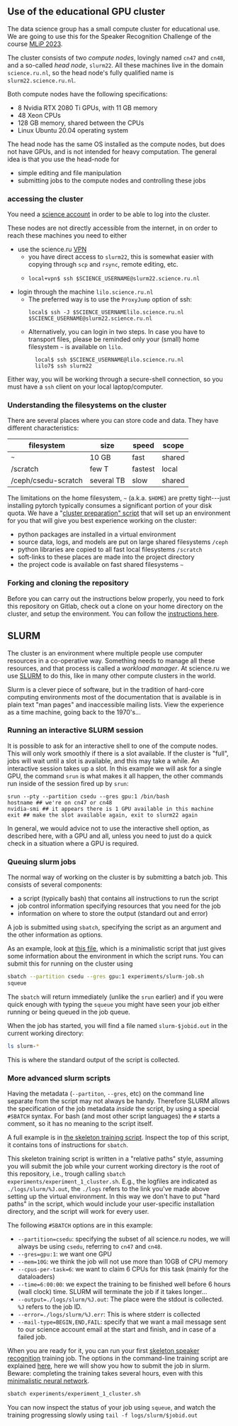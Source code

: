 ## Use of the educational GPU cluster

The data science group has a small compute cluster for educational use.  We are going to use this for the Speaker Recognition Challenge of the course [MLiP 2023](https://brightspace.ru.nl/d2l/home/333310).  

The cluster consists of two _compute nodes_, lovingly named `cn47` and `cn48`, and a so-called _head node_, `slurm22`.  All these machines live in the domain `science.ru.nl`, so the head node's fully qualified name is `slurm22.science.ru.nl`.  

Both compute nodes have the following specifications:
 - 8 Nvidia RTX 2080 Ti GPUs, with 11 GB memory
 - 48 Xeon CPUs
 - 128 GB memory, shared between the CPUs
 - Linux Ubuntu 20.04 operating system

The head node has the same OS installed as the compute nodes, but does not have GPUs, and is not intended for heavy computation.  The general idea is that you use the head-node for
 - simple editing and file manipulation
 - submitting jobs to the compute nodes and controlling these jobs

### accessing the cluster

You need a [science account](https://wiki.cncz.science.ru.nl/Nieuwe_studenten#.5BScience_login_.28vachternaam.29_.5D.5BScience_login_.28isurname.29.5D) in order to be able to log into the cluster.  

These nodes are not directly accessible from the internet, in on order to reach these machines you need to either
 - use the science.ru [VPN](https://wiki.cncz.science.ru.nl/Vpn)
   - you have direct access to `slurm22`, this is somewhat easier with copying through `scp` and `rsync`, remote editing, etc.
   - ```
     local+vpn$ ssh $SCIENCE_USERNAME@slurm22.science.ru.nl
     ```
 - login through the machine `lilo.science.ru.nl`
   - The preferred way is to use the `ProxyJump` option of ssh:
        ```
        local$ ssh -J $SCIENCE_USERNAMElilo.science.ru.nl $SCIENCE_USERNAME@slurm22.science.ru.nl
        ```
   - Alternatively, you can login in two steps. In case you have to transport files, please be reminded only your (small) home filesystem `~` is available on `lilo`. 
     ```
       local$ ssh $SCIENCE_USERNAME@lilo.science.ru.nl
       lilo7$ ssh slurm22
     ```

Either way, you will be working through a secure-shell connection, so you must have a `ssh` client on your local laptop/computer.  

### Understanding the filesystems on the cluster

There are several places where you can store code and data. They have different characteristics:

| filesystem           | size        | speed   | scope  |
|----------------------|-------------|---------|--------| 
|  `~`                 | 10 GB       | fast    | shared | 
|  /scratch            | few T       | fastest | local  | 
|  /ceph/csedu-scratch | several TB  | slow    | shared | 

The limitations on the home filesystem, `~` (a.k.a. `$HOME`) are pretty tight---just installing pytorch typically consumes a significant portion of your disk quota.  We have a "[cluster preparation" script](../scripts/prepare_cluster.sh) that will set up an environment for you that will give you best experience working on the cluster:
 - python packages are installed in a virtual environment
 - source data, logs, and models are put on large shared filesystems `/ceph`
 - python libraries are copied to all fast local filesystems `/scratch` 
 - soft-links to these places are made into the project directory
 - the project code is available on fast shared filesystems `~`
 
### Forking and cloning the repository

Before you can carry out the instructions below properly, you need to fork this repository on Gitlab, check out a clone on your home directory on the cluster, and setup the environment. You can follow the [instructions here](./clone.md).

## SLURM

The cluster is an environment where multiple people use computer resources in a co-operative way.  Something needs to manage all these resources, and that process is called a _workload manager_.  At science.ru we use [SLURM](https://slurm.schedmd.com/documentation.html) to do this, like in many other compute clusters in the world.  

Slurm is a clever piece of software, but in the tradition of hard-core computing environments most of the documentation that is available is in plain text "man pages" and inaccessible mailing lists.  View the experience as a time machine, going back to the 1970's...

### Running an interactive SLURM session

It is possible to ask for an interactive shell to one of the compute nodes.  This will only work smoothly if there is a slot available.  If the cluster is "full", jobs will wait until a slot is available, and this may take a while.  An interactive session takes up a slot.  In this example we will ask for a single GPU, the command `srun` is what makes it all happen, the other commands run inside of the session fired up by `srun`:
```
srun --pty --partition csedu --gres gpu:1 /bin/bash
hostname ## we're on cn47 or cn48
nvidia-smi ## it appears there is 1 GPU available in this machine
exit ## make the slot available again, exit to slurm22 again
```
In general, we would advice not to use the interactive shell option, as described here, with a GPU and all, unless you need to just do a quick check in a situation where a GPU is required.  

### Queuing slurm jobs

The normal way of working on the cluster is by submitting a batch job.  This consists of several components:
 - a script (typically bash) that contains all instructions to run the script
 - job control information specifying resources that you need for the job
 - information on where to store the output (standard out and error)

A job is submitted using `sbatch`, specifying the script as an argument and the other information as options.  

As an example, look at [this file](./../experiments/slurm-job.sh), which is a minimalistic script that just gives some information about the environment in which the script runs.  You can submit this for running on the cluster using
```bash
sbatch --partition csedu --gres gpu:1 experiments/slurm-job.sh
squeue
```
The `sbatch` will return immediately (unlike the `srun` earlier) and if you were quick enough with typing the `squeue` you might have seen your job either running or being queued in the job queue.  

When the job has started, you will find a file named `slurm-$jobid.out` in the current working directory:
```bash
ls slurm-*
```
This is where the standard output of the script is collected. 

### More advanced slurm scripts

Having the metadata (`--partiton`, `--gres`, etc) on the command line separate from the script may not always be handy.  Therefore SLURM allows the specification of the job metadata _inside_ the script, by using a special `#SBATCH` syntax.  For bash (and most other script languages) the `#` starts a comment, so it has no meaning to the script itself. 

A full example is in [the skeleton training script](./../experiments/experiment_1_cluster.sh).  Inspect the top of this script, it contains tons of instructions for `sbatch`.  

This skeleton training script is written in a "relative paths" style, assuming you will submit the job while your current working directory is the root of this repository, i.e., trough calling `sbatch experiments/experiment_1_cluster.sh`.  E.g., the logfiles are indicated as `./logs/slurm/%J.out`, the `./logs` refers to the link you've made above setting up the virtual environment.  In this way we don't have to put "hard paths" in the script, which would include your user-specific installation directory, and the script will work for every user. 

The following `#SBATCH` options are in this example:
 - `--partition=csedu`: specifying the subset of all science.ru nodes, we will always be using `csedu`, referring to `cn47` and `cn48`. 
 - `--gres=gpu:1`: we want one GPU
 - `--mem=10G`: we think the job will not use more than 10GB of CPU memory
 - `--cpus-per-task=6`: we want to claim 6 CPUs for this task (mainly for the dataloaders)
 - `--time=6:00:00`: we expect the training to be finished well before 6 hours (wall clock) time.  SLURM will terminate the job if it takes longer...
 - `--output=./logs/slurm/%J.out`: The place were the stdout is collected. `%J` refers to the job ID.  
 - `--error=./logs/slurm/%J.err`: This is where stderr is collected
 - `--mail-type=BEGIN,END,FAIL`: specify that we want a mail message sent to our science account email at the start and finish, and in case of a failed job. 

When you are ready for it, you can run your first [skeleton speaker recognition](./skeleton.md) training job.  The options in the command-line training script are explained [here](./skeleton.md), here we will show you how to submit the job in slurm.  Beware: completing the training takes several hours, even with this [minimalistic neural network](../skeleton/models/prototype.py#L124-126). 

```bash
sbatch experiments/experiment_1_cluster.sh
```
You can now inspect the status of your job using `squeue`, and watch the training progressing slowly using `tail -f logs/slurm/$jobid.out`
